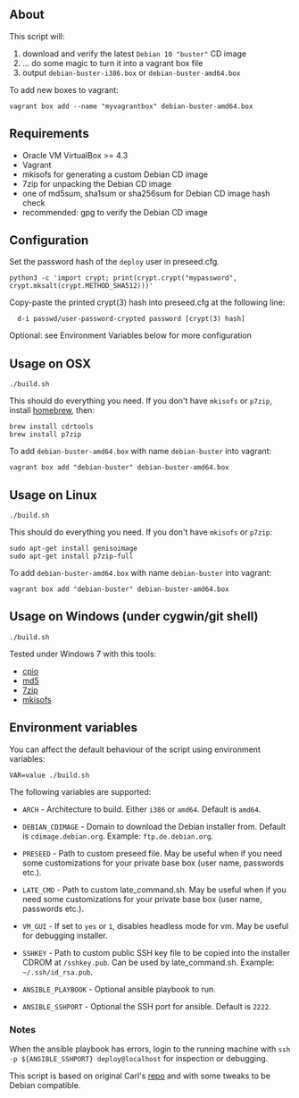 ## About

This script will:

 1. download and verify the latest `Debian 10 "buster"` CD image
 2. ... do some magic to turn it into a vagrant box file
 3. output `debian-buster-i386.box` or `debian-buster-amd64.box`

To add new boxes to vagrant:

    vagrant box add --name "myvagrantbox" debian-buster-amd64.box

## Requirements

 * Oracle VM VirtualBox >= 4.3
 * Vagrant
 * mkisofs for generating a custom Debian CD image
 * 7zip for unpacking the Debian CD image
 * one of md5sum, sha1sum or sha256sum for Debian CD image hash check
 * recommended: gpg to verify the Debian CD image

## Configuration

Set the password hash of the `deploy` user in preseed.cfg.

    python3 -c 'import crypt; print(crypt.crypt("mypassword", crypt.mksalt(crypt.METHOD_SHA512)))'

Copy-paste the printed crypt(3) hash into preseed.cfg at the following line:

      d-i passwd/user-password-crypted password [crypt(3) hash]

Optional: see Environment Variables below for more configuration

## Usage on OSX

    ./build.sh

This should do everything you need. If you don't have `mkisofs` or `p7zip`, install [homebrew](http://mxcl.github.com/homebrew/), then:

    brew install cdrtools
    brew install p7zip

To add `debian-buster-amd64.box` with name `debian-buster` into vagrant:

    vagrant box add "debian-buster" debian-buster-amd64.box

## Usage on Linux

    ./build.sh

This should do everything you need. If you don't have `mkisofs` or `p7zip`:

    sudo apt-get install genisoimage
    sudo apt-get install p7zip-full

To add `debian-buster-amd64.box` with name `debian-buster` into vagrant:

    vagrant box add "debian-buster" debian-buster-amd64.box

## Usage on Windows (under cygwin/git shell)

    ./build.sh

Tested under Windows 7 with this tools:

 * [cpio](http://gnuwin32.sourceforge.net/packages/cpio.htm)
 * [md5](http://www.fourmilab.ch/md5/)
 * [7zip](http://www.7-zip.org/)
 * [mkisofs](http://sourceforge.net/projects/cdrtoolswin/)

## Environment variables

You can affect the default behaviour of the script using environment variables:

    VAR=value ./build.sh

The following variables are supported:

* `ARCH` - Architecture to build. Either `i386` or `amd64`. Default is `amd64`.

* `DEBIAN_CDIMAGE` - Domain to download the Debian installer from. Default is `cdimage.debian.org`. Example: `ftp.de.debian.org`.

* `PRESEED` - Path to custom preseed file. May be useful when if you need some customizations for your private base box (user name, passwords etc.).

* `LATE_CMD` - Path to custom late_command.sh. May be useful when if you need some customizations for your private base box (user name, passwords etc.).

* `VM_GUI` - If set to `yes` or `1`, disables headless mode for vm. May be useful for debugging installer.

* `SSHKEY` - Path to custom public SSH key file to be copied into the installer CDROM at `/sshkey.pub`. Can be used by late_command.sh. Example: `~/.ssh/id_rsa.pub`.

* `ANSIBLE_PLAYBOOK` - Optional ansible playbook to run.

* `ANSIBLE_SSHPORT` - Optional the SSH port for ansible. Default is `2222`.



### Notes

When the ansible playbook has errors, login to the running machine with
`ssh -p ${ANSIBLE_SSHPORT} deploy@localhost` for inspection or debugging.

This script is based on original Carl's [repo](https://github.com/cal/vagrant-ubuntu-precise-64) and with some tweaks to be Debian compatible.
